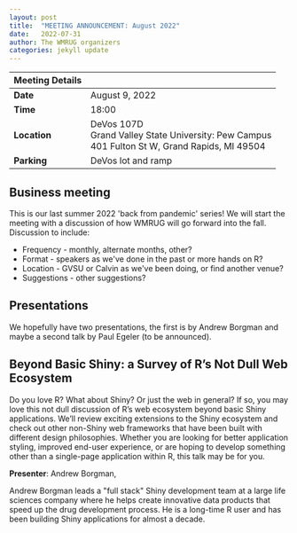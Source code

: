 ```yaml
---
layout: post
title:  "MEETING ANNOUNCEMENT: August 2022"
date:   2022-07-31
author: The WMRUG organizers
categories: jekyll update
---
```


| Meeting Details           ||
|:-----------|:--------------|
|**Date**    |August 9, 2022 |
|**Time**    |18:00          |
|**Location**|DeVos 107D<br>Grand Valley State University: Pew Campus<br>401 Fulton St W, Grand Rapids, MI 49504|
|**Parking** |DeVos lot and ramp|

## Business meeting

This is our last summer 2022 'back from pandemic' series! We will start the meeting with a discussion of how WMRUG will go forward into the fall. Discussion to include:

* Frequency - monthly, alternate months, other? 
* Format - speakers as we've done in the past or more hands on R?
* Location - GVSU or Calvin as we've been doing, or find another venue?
* Suggestions - other suggestions?

## Presentations

We hopefully have two presentations, the first is by Andrew Borgman and maybe a second talk by Paul Egeler (to be announced).

## Beyond Basic Shiny: a Survey of R’s Not Dull Web Ecosystem

Do you love R? What about Shiny? Or just the web in general? If so, you may love this not dull discussion of R’s web ecosystem beyond basic Shiny applications. We’ll review exciting extensions to the Shiny ecosystem and check out other non-Shiny web frameworks that have been built with different design philosophies. Whether you are looking for better application styling, improved end-user experience, or are hoping to develop something other than a single-page application within R, this talk may be for you.

__Presenter__: Andrew Borgman, 

Andrew Borgman leads a "full stack" Shiny development team at a large life sciences company where he helps create innovative data products that speed up the drug development process. He is a long-time R user and has been building Shiny applications for almost a decade.




